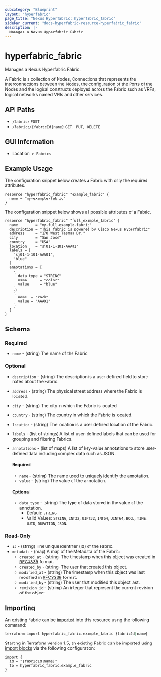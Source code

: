 ```yaml
---
subcategory: "Blueprint"
layout: "hyperfabric"
page_title: "Nexus Hyperfabric: hyperfabric_fabric"
sidebar_current: "docs-hyperfabric-resource-hyperfabric_fabric"
description: |-
  Manages a Nexus Hyperfabric Fabric
---
```


# hyperfabric_fabric

Manages a Nexus Hyperfabric Fabric.

A Fabric is a collection of Nodes, Connections that represents the interconnections between the Nodes, the configuration of the Ports of the Nodes and the logical constructs deployed across the Fabric such as VRFs, logical networks named VNIs and other services.

## API Paths ##

* `/fabrics` `POST`
* `/fabrics/{fabricId|name}` `GET, PUT, DELETE`

## GUI Information ##

* Location: `> Fabrics`

## Example Usage ##

The configuration snippet below creates a Fabric with only the required attributes.

```hcl
resource "hyperfabric_fabric" "example_fabric" {
  name = "my-example-fabric"
}
```
The configuration snippet below shows all possible attributes of a Fabric.

```hcl
resource "hyperfabric_fabric" "full_example_fabric" {
  name        = "my-full-example-fabric"
  description = "This fabric is powered by Cisco Nexus Hyperfabric"
  address     = "170 West Tasman Dr."
  city        = "San Jose"
  country     = "USA"
  location    = "sj01-1-101-AAA01"
  labels = [
    "sj01-1-101-AAA01",
    "blue"
  ]
  annotations = [
    {
      data_type = "STRING"
      name      = "color"
      value     = "blue"
    },
    {
      name  = "rack"
      value = "AAA01"
    }
  ]
}
```

## Schema ##

### Required ###

* `name` - (string) The name of the Fabric.

### Optional ###
  

* `description` - (string) The description is a user defined field to store notes about the Fabric.
* `address` - (string) The physical street address where the Fabric is located.
* `city` - (string) The city in which the Fabric is located.
* `country` - (string) The country in which the Fabric is located.
* `location` - (string) The location is a user defined location of the Fabric.
* `labels` - (list of strings) A list of user-defined labels that can be used for grouping and filtering Fabrics.
* `annotations` - (list of maps) A list of key-value annotations to store user-defined data including complex data such as JSON.


  #### Required ####
  * `name` - (string) The name used to uniquely identify the annotation.
  * `value` - (string) The value of the annotation.


  #### Optional ####
  * `data_type` - (string) The type of data stored in the value of the annotation.
      - Default: `STRING`
      - Valid Values: `STRING`, `INT32`, `UINT32`, `INT64`, `UINT64`, `BOOL`, `TIME`, `UUID`, `DURATION`, `JSON`.

### Read-Only ###

* `id` - (string) The unique identifier (id) of the Fabric.
* `metadata` - (map) A map of the Metadata of the Fabric:
  * `created_at` - (string) The timestamp when this object was created in [RFC3339](https://datatracker.ietf.org/doc/html/rfc3339#section-5.8) format.
  * `created_by` - (string) The user that created this object.
  * `modified_at` - (string) The timestamp when this object was last modified in [RFC3339](https://datatracker.ietf.org/doc/html/rfc3339#section-5.8) format.
  * `modified_by` - (string) The user that modified this object last.
  * `revision_id` - (string) An integer that represent the current revision of the object.

## Importing

An existing Fabric can be [imported](https://www.terraform.io/docs/import/index.html) into this resource using the following command:

```bash
terraform import hyperfabric_fabric.example_fabric {fabricId|name}
```

Starting in Terraform version 1.5, an existing Fabric can be imported
using [import blocks](https://developer.hashicorp.com/terraform/language/import) via the following configuration:

```hcl
import {
  id = "{fabricId|name}"
  to = hyperfabric_fabric.example_fabric
}
```
